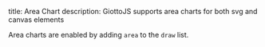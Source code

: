 title: Area Chart
description: GiottoJS supports area charts for both svg and canvas elements

<div>
<d3fluid src='/examples/area/giotto.json'></d3fluid>
</div>

Area charts are enabled by adding ``area`` to the ``draw`` list.
